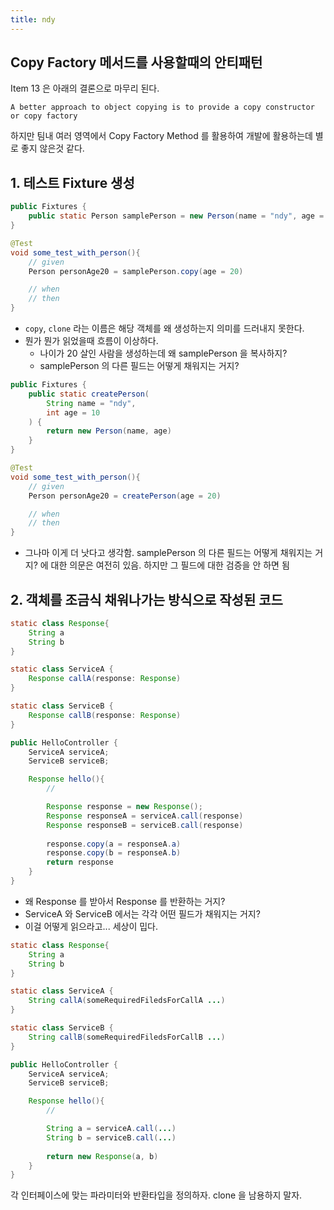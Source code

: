 ```yaml
---
title: ndy
---
```


## Copy Factory 메서드를 사용할때의 안티패턴

Item 13 은 아래의 결론으로 마무리 된다.

```
A better approach to object copying is to provide a copy constructor or copy factory
```

하지만 팀내 여러 영역에서 Copy Factory Method 를 활용하여 개발에 활용하는데 별로 좋지 않은것 같다.

## 1. 테스트 Fixture 생성

```java
public Fixtures {
	public static Person samplePerson = new Person(name = "ndy", age = 10, ...)
}

@Test 
void some_test_with_person(){
	// given
	Person personAge20 = samplePerson.copy(age = 20)

	// when
	// then
}
```

- `copy`, `clone` 라는 이름은 해당 객체를 왜 생성하는지 의미를 드러내지 못한다.
- 뭔가 뭔가 읽었을때 흐름이 이상하다.
	- 나이가 20 살인 사람을 생성하는데 왜 samplePerson 을 복사하지?
	- samplePerson 의 다른 필드는 어떻게 채워지는 거지?



```java
public Fixtures {
	public static createPerson(
		String name = "ndy",
		int age = 10 
	) {
		return new Person(name, age)
	}
}

@Test 
void some_test_with_person(){
	// given
	Person personAge20 = createPerson(age = 20)

	// when
	// then
}
```
- 그나마 이게 더 낫다고 생각함.  samplePerson 의 다른 필드는 어떻게 채워지는 거지? 에 대한 의문은 여전히 있음. 하지만 그 필드에 대한 검증을 안 하면 됨

## 2. 객체를 조금식 채워나가는 방식으로 작성된 코드

```java
static class Response{
	String a
	String b
}

static class ServiceA {
	Response callA(response: Response) 
}

static class ServiceB {
	Response callB(response: Response) 
}

public HelloController {
	ServiceA serviceA;
	ServiceB serviceB;

	Response hello(){
		// 

		Response response = new Response();
		Response responseA = serviceA.call(response)
		Response responseB = serviceB.call(response)
		
		response.copy(a = responseA.a)
		response.copy(b = responseA.b)
		return response
	}
}
```

- 왜 Response 를 받아서 Response 를 반환하는 거지?
- ServiceA 와 ServiceB 에서는 각각 어떤 필드가 채워지는 거지?
- 이걸 어떻게 읽으라고... 세상이 밉다.


```java
static class Response{
	String a
	String b
}

static class ServiceA {
	String callA(someRequiredFiledsForCallA ...) 
}

static class ServiceB {
	String callB(someRequiredFiledsForCallB ...) 
}

public HelloController {
	ServiceA serviceA;
	ServiceB serviceB;

	Response hello(){
		// 

		String a = serviceA.call(...)
		String b = serviceB.call(...)
		
		return new Response(a, b)
	}
}
```

각 인터페이스에 맞는 파라미터와 반환타입을 정의하자. clone 을 남용하지 말자.